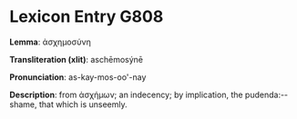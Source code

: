 # Lexicon Entry G808

**Lemma**: ἀσχημοσύνη

**Transliteration (xlit)**: aschēmosýnē

**Pronunciation**: as-kay-mos-oo'-nay

**Description**:
from ἀσχήμων; an indecency; by implication, the pudenda:--shame, that which is unseemly.
